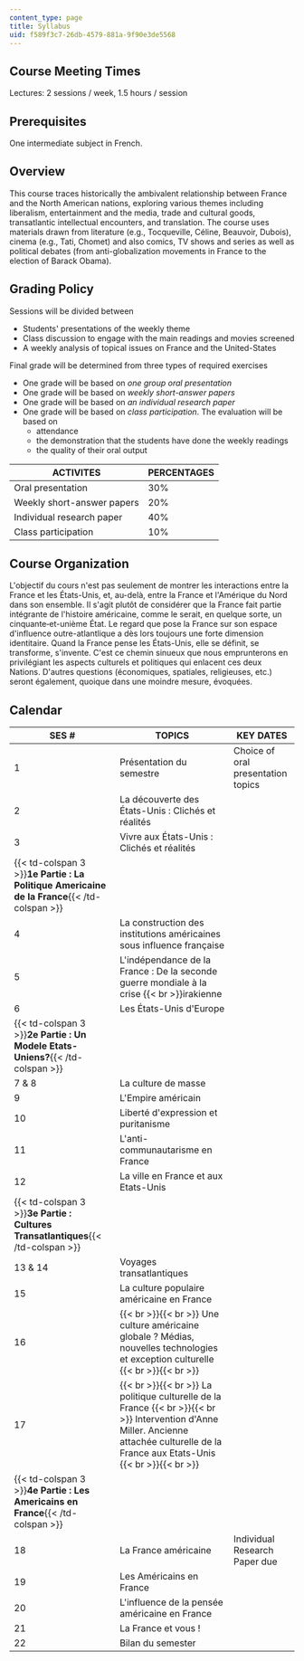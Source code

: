```yaml
---
content_type: page
title: Syllabus
uid: f589f3c7-26db-4579-881a-9f90e3de5568
---
```


Course Meeting Times
--------------------

Lectures: 2 sessions / week, 1.5 hours / session

Prerequisites
-------------

One intermediate subject in French.

Overview
--------

This course traces historically the ambivalent relationship between France and the North American nations, exploring various themes including liberalism, entertainment and the media, trade and cultural goods, transatlantic intellectual encounters, and translation. The course uses materials drawn from literature (e.g., Tocqueville, Céline, Beauvoir, Dubois), cinema (e.g., Tati, Chomet) and also comics, TV shows and series as well as political debates (from anti-globalization movements in France to the election of Barack Obama).

Grading Policy
--------------

Sessions will be divided between

*   Students' presentations of the weekly theme
*   Class discussion to engage with the main readings and movies screened
*   A weekly analysis of topical issues on France and the United-States

Final grade will be determined from three types of required exercises

*   One grade will be based on _one group oral presentation_
*   One grade will be based on _weekly short-answer papers_
*   One grade will be based on _an individual research paper_
*   One grade will be based on _class participation_. The evaluation will be based on
    *   attendance
    *   the demonstration that the students have done the weekly readings
    *   the quality of their oral output

| ACTIVITES | PERCENTAGES |
| --- | --- |
| Oral presentation | 30% |
| Weekly short-answer papers | 20% |
| Individual research paper | 40% |
| Class participation | 10% 

Course Organization
-------------------

L'objectif du cours n'est pas seulement de montrer les interactions entre la France et les États-Unis, et, au-delà, entre la France et l'Amérique du Nord dans son ensemble. Il s'agit plutôt de considérer que la France fait partie intégrante de l'histoire américaine, comme le serait, en quelque sorte, un cinquante‐et-unième État. Le regard que pose la France sur son espace d'influence outre-atlantlique a dès lors toujours une forte dimension identitaire. Quand la France pense les États-Unis, elle se définit, se transforme, s'invente. C'est ce chemin sinueux que nous emprunterons en privilégiant les aspects culturels et politiques qui enlacent ces deux Nations. D'autres questions (économiques, spatiales, religieuses, etc.) seront également, quoique dans une moindre mesure, évoquées.

Calendar
--------

| SES # | TOPICS | KEY DATES |
| --- | --- | --- |
| 1 | Présentation du semestre | Choice of oral presentation topics |
| 2 | La découverte des États-Unis : Clichés et réalités | &nbsp; |
| 3 | Vivre aux États-Unis : Clichés et réalités | &nbsp; |
| {{< td-colspan 3 >}}**1e Partie : La Politique Americaine de la France**{{< /td-colspan >}} |||
| 4 | La construction des institutions américaines sous influence française | &nbsp; |
| 5 | L'indépendance de la France : De la seconde guerre mondiale à la crise  {{< br >}}irakienne | &nbsp; |
| 6 | Les États-Unis d'Europe | &nbsp; |
| {{< td-colspan 3 >}}**2e Partie : Un Modele Etats-Uniens?**{{< /td-colspan >}} |||
| 7 & 8 | La culture de masse | &nbsp; |
| 9 | L'Empire américain | &nbsp; |
| 10 | Liberté d'expression et puritanisme | &nbsp; |
| 11 | L'anti-communautarisme en France | &nbsp; |
| 12 | La ville en France et aux Etats-Unis | &nbsp; |
| {{< td-colspan 3 >}}**3e Partie : Cultures Transatlantiques**{{< /td-colspan >}} |||
| 13 & 14 | Voyages transatlantiques | &nbsp; |
| 15 | La culture populaire américaine en France | &nbsp; |
| 16 |  {{< br >}}{{< br >}} Une culture américaine globale ? Médias, nouvelles technologies et exception culturelle {{< br >}}{{< br >}}  | &nbsp; |
| 17 |  {{< br >}}{{< br >}} La politique culturelle de la France {{< br >}}{{< br >}} Intervention d'Anne Miller. Ancienne attachée culturelle de la France aux Etats-Unis {{< br >}}{{< br >}}  | &nbsp; |
| {{< td-colspan 3 >}}**4e Partie : Les Americains en France**{{< /td-colspan >}} |||
| 18 | La France américaine | Individual Research Paper due |
| 19 | Les Américains en France | &nbsp; |
| 20 | L'influence de la pensée américaine en France | &nbsp; |
| 21 | La France et vous ! | &nbsp; |
| 22 | Bilan du semester |